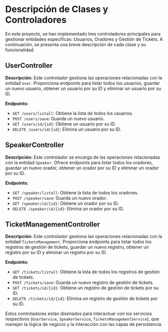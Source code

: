 # Descripción de Clases y Controladores

En este proyecto, se han implementado tres controladores principales para gestionar entidades específicas: Usuarios, Oradores y Gestión de Tickets. A continuación, se presenta una breve descripción de cada clase y su funcionalidad.

## UserController

**Descripción:**
Este controlador gestiona las operaciones relacionadas con la entidad `User`. Proporciona endpoints para listar todos los usuarios, guardar un nuevo usuario, obtener un usuario por su ID y eliminar un usuario por su ID.

**Endpoints:**
- `GET /users/listall`: Obtiene la lista de todos los usuarios.
- `POST /users/save`: Guarda un nuevo usuario.
- `GET /users/id/{id}`: Obtiene un usuario por su ID.
- `DELETE /users/id/{id}`: Elimina un usuario por su ID.

## SpeakerController

**Descripción:**
Este controlador se encarga de las operaciones relacionadas con la entidad `Speaker`. Ofrece endpoints para listar todos los oradores, guardar un nuevo orador, obtener un orador por su ID y eliminar un orador por su ID.

**Endpoints:**
- `GET /speaker/listall`: Obtiene la lista de todos los oradores.
- `POST /speaker/save`: Guarda un nuevo orador.
- `GET /speaker/id/{id}`: Obtiene un orador por su ID.
- `DELETE /speaker/id/{id}`: Elimina un orador por su ID.

## TicketManagementController

**Descripción:**
Este controlador gestiona las operaciones relacionadas con la entidad `TicketsManagement`. Proporciona endpoints para listar todos los registros de gestión de tickets, guardar un nuevo registro, obtener un registro por su ID y eliminar un registro por su ID.

**Endpoints:**
- `GET /tickets/listall`: Obtiene la lista de todos los registros de gestión de tickets.
- `POST /tickets/save`: Guarda un nuevo registro de gestión de tickets.
- `GET /tickets/id/{id}`: Obtiene un registro de gestión de tickets por su ID.
- `DELETE /tickets/id/{id}`: Elimina un registro de gestión de tickets por su ID.

Estos controladores están diseñados para interactuar con los servicios respectivos (`UserService`, `SpeakerService`, `TicketsManagementService`), que manejan la lógica de negocio y la interacción con las capas de persistencia.